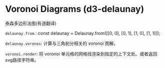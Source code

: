 # Voronoi Diagrams (d3-delaunay)

泰森多边形法图(有道翻译)

`delaunay.from` :
const delaunay = Delaunay.from([[0, 0], [0, 1], [1, 0], [1, 1]]);

`delaunay.voronoi`: 计算与三角剖分相关的 voronoi 图解。

`voronoi.render`: 将 voronoi 单元格的网格线渲染到指定的上下文处。或者返回svg路径字符串。